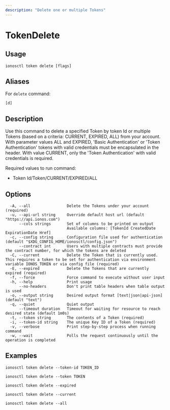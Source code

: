 ```yaml
---
description: "Delete one or multiple Tokens"
---
```


# TokenDelete

## Usage

```text
ionosctl token delete [flags]
```

## Aliases

For `delete` command:

```text
[d]
```

## Description

Use this command to delete a specified Token by token Id or multiple Tokens (based on a criteria: CURRENT, EXPIRED, ALL) from your account. With parameter values ALL and EXPIRED, 'Basic Authentication' or 'Token Authentication' tokens with valid credentials must be encapsulated in the header. With value CURRENT, only the 'Token Authentication' with valid credentials is required.

Required values to run command:

* Token Id/Token/CURRENT/EXPIRED/ALL

## Options

```text
  -A, --all                Delete the Tokens under your account (required)
  -u, --api-url string     Override default host url (default "https://api.ionos.com")
      --cols strings       Set of columns to be printed on output 
                           Available columns: [TokenId CreatedDate ExpirationDate Href]
  -c, --config string      Configuration file used for authentication (default "$XDG_CONFIG_HOME/ionosctl/config.json")
      --contract int       Users with multiple contracts must provide the contract number, for which the tokens are deleted
  -C, --current            Delete the Token that is currently used. This requires a token to be set for authentication via environment variable IONOS_TOKEN or via config file (required)
  -E, --expired            Delete the Tokens that are currently expired (required)
  -f, --force              Force command to execute without user input
  -h, --help               Print usage
      --no-headers         Don't print table headers when table output is used
  -o, --output string      Desired output format [text|json|api-json] (default "text")
  -q, --quiet              Quiet output
      --timeout duration   Timeout for waiting for resource to reach desired state (default 1m0s)
  -t, --token string       The contents of a Token (required)
  -i, --token-id string    The unique Key ID of a Token (required)
  -v, --verbose            Print step-by-step process when running command
  -w, --wait               Polls the request continuously until the operation is completed
```

## Examples

```text
ionosctl token delete --token-id TOKEN_ID

ionosctl token delete --token TOKEN

ionosctl token delete --expired

ionosctl token delete --current

ionosctl token delete --all
```

